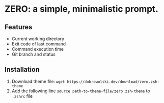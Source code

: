 # ZERO: a simple, minimalistic prompt.

## Features
- Current working directory
- Exit code of last command
- Command execution time
- Git branch and status

## Installation
1. Download theme file: `wget https://dobrowolski.dev/download/zero.zsh-theme`
2. Add the following line `source path-to-theme-file/zero.zsh-theme` to `.zshrc` file
